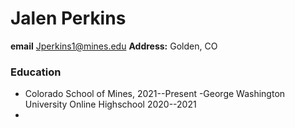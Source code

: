 # Jalen Perkins
**email** Jperkins1@mines.edu
**Address:** Golden, CO
### Education
- Colorado School of Mines, 2021--Present
-George Washington University Online Highschool 2020--2021
-
